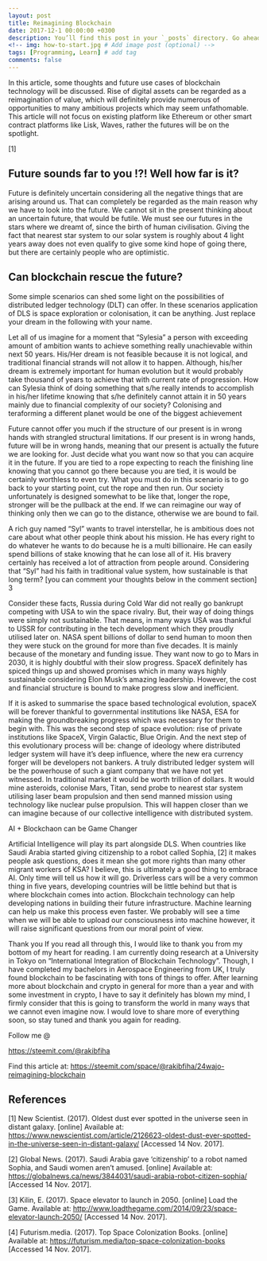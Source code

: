 ```yaml
---
layout: post
title: Reimagining Blockchain
date: 2017-12-1 00:00:00 +0300
description: You’ll find this post in your `_posts` directory. Go ahead and edit it and re-build the site to see your changes. # Add post description (optional)
<!-- img: how-to-start.jpg # Add image post (optional) -->
tags: [Programming, Learn] # add tag
comments: false
---
```


In this article, some thoughts and future use cases of blockchain technology will be discussed. Rise of digital assets can be regarded as a reimagination of value, which will definitely provide numerous of opportunities to many ambitious projects which may seem unfathomable. This article will not focus on existing platform like Ethereum or other smart contract platforms like Lisk, Waves, rather the futures will be on the spotlight.

[1]

## Future sounds far to you !?! Well how far is it?

Future is definitely uncertain considering all the negative things that are arising around us. That can completely be regarded as the main reason why we have to look into the future. We cannot sit in the present thinking about an uncertain future, that would be futile. We must see our futures in the stars where we dreamt of, since the birth of human civilisation. Giving the fact that nearest star system to our solar system is roughly about 4 light years away does not even qualify to give some kind hope of going there, but there are certainly people who are optimistic.

## Can blockchain rescue the future?

Some simple scenarios can shed some light on the possibilities of distributed ledger technology (DLT) can offer. In these scenarios application of DLS is space exploration or colonisation, it can be anything. Just replace your dream in the following with your name.

Let all of us imagine for a moment that “Sylesia” a person with exceeding amount of ambition wants to achieve something really unachievable within next 50 years. His/Her dream is not feasible because it is not logical, and traditional financial strands will not allow it to happen. Although, his/her dream is extremely important for human evolution but it would probably take thousand of years to achieve that with current rate of progression. How can Sylesia think of doing something that s/he really intends to accomplish in his/her lifetime knowing that s/he definitely cannot attain it in 50 years mainly due to financial complexity of our society?
Colonising and teraforming a different planet would be one of the biggest achievement

Future cannot offer you much if the structure of our present is in wrong hands with strangled structural limitations. If our present is in wrong hands, future will be in wrong hands, meaning that our present is actually the future we are looking for. Just decide what you want now so that you can acquire it in the future. If you are tied to a rope expecting to reach the finishing line knowing that you cannot go there because you are tied, it is would be certainly worthless to even try. What you must do in this scenario is to go back to your starting point, cut the rope and then run. Our society unfortunately is designed somewhat to be like that, longer the rope, stronger will be the pullback at the end. If we can reimagine our way of thinking only then we can go to the distance, otherwise we are bound to fail.

A rich guy named “Syl” wants to travel interstellar, he is ambitious does not care about what other people think about his mission. He has every right to do whatever he wants to do because he is a multi billionaire. He can easily spend billions of stake knowing that he can lose all of it. His bravery certainly has received a lot of attraction from people around. Considering that “Syl” had his faith in traditional value system, how sustainable is that long term? [you can comment your thoughts below in the comment section]
3

Consider these facts, Russia during Cold War did not really go bankrupt competing with USA to win the space rivalry. But, their way of doing things were simply not sustainable. That means, in many ways USA was thankful to USSR for contributing in the tech development which they proudly utilised later on. NASA spent billions of dollar to send human to moon then they were stuck on the ground for more than five decades. It is mainly because of the monetary and funding issue. They want now to go to Mars in 2030, it is highly doubtful with their slow progress. SpaceX definitely has spiced things up and showed promises which in many ways highly sustainable considering Elon Musk’s amazing leadership. However, the cost and financial structure is bound to make progress slow and inefficient.


If it is asked to summarise the space based technological evolution, spaceX will be forever thankful to governmental institutions like NASA, ESA for making the groundbreaking progress which was necessary for them to begin with. This was the second step of space evolution: rise of private institutions like SpaceX, Virgin Galactic, Blue Origin. And the next step of this evolutionary process will be: change of ideology where distributed ledger system will have it’s deep influence, where the new era currency forger will be developers not bankers. A truly distributed ledger system will be the powerhouse of such a giant company that we have not yet witnessed. In traditional market it would be worth trillion of dollars. It would mine asteroids, colonise Mars, Titan, send probe to nearest star system utilising laser beam propulsion and then send manned mission using technology like nuclear pulse propulsion. This will happen closer than we can imagine because of our collective intelligence with distributed system.

AI + Blockchaon can be Game Changer

Artificial Intelligence will play its part alongside DLS. When countries like Saudi Arabia started giving citizenship to a robot called Sophia, [2] it makes people ask questions, does it mean she got more rights than many other migrant workers of KSA? I believe, this is ultimately a good thing to embrace AI. Only time will tell us how it will go. Driverless cars will be a very common thing in five years, developing countries will be little behind but that is where blockchain comes into action. Blockchain technology can help developing nations in building their future infrastructure. Machine learning can help us make this process even faster. We probably will see a time when we will be able to upload our consciousness into machine however, it will raise significant questions from our moral point of view.



Thank you
If you read all through this, I would like to thank you from my bottom of my heart for reading. I am currently doing research at a University in Tokyo on “International Integration of Blockchain Technology”. Though, I have completed my bachelors in Aerospace Engineering from UK, I truly found blockchain to be fascinating with tons of things to offer. After learning more about blockchain and crypto in general for more than a year and with some investment in crypto, I have to say it definitely has blown my mind, I firmly consider that this is going to transform the world in many ways that we cannot even imagine now. I would love to share more of everything soon, so stay tuned and thank you again for reading.

Follow me @

https://steemit.com/@rakibfiha

Find this article at: https://steemit.com/space/@rakibfiha/24wajo-reimagining-blockchain

## References

[1] New Scientist. (2017). Oldest dust ever spotted in the universe seen in distant galaxy. [online] Available at: https://www.newscientist.com/article/2126623-oldest-dust-ever-spotted-in-the-universe-seen-in-distant-galaxy/ [Accessed 14 Nov. 2017].

[2] Global News. (2017). Saudi Arabia gave ‘citizenship’ to a robot named Sophia, and Saudi women aren’t amused. [online] Available at: https://globalnews.ca/news/3844031/saudi-arabia-robot-citizen-sophia/ [Accessed 14 Nov. 2017].

[3] Kilin, E. (2017). Space elevator to launch in 2050. [online] Load the Game. Available at: http://www.loadthegame.com/2014/09/23/space-elevator-launch-2050/ [Accessed 14 Nov. 2017].

[4] Futurism.media. (2017). Top Space Colonization Books. [online] Available at: https://futurism.media/top-space-colonization-books [Accessed 14 Nov. 2017].
